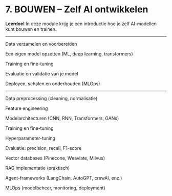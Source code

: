 # 7. BOUWEN – Zelf AI ontwikkelen

**Leerdoel**
In deze module krijg je een introductie hoe je zelf AI-modellen kunt bouwen en trainen.

---
Data verzamelen en voorbereiden

Een eigen model opzetten (ML, deep learning, transformers)

Training en fine-tuning

Evaluatie en validatie van je model

Deployen, schalen en onderhouden (MLOps)

---
Data preprocessing (cleaning, normalisatie)

Feature engineering

Modelarchitecturen (CNN, RNN, Transformers, GANs)

Training en fine-tuning

Hyperparameter-tuning

Evaluatie: precision, recall, F1-score

Vector databases (Pinecone, Weaviate, Milvus)

RAG implementatie (praktisch)

Agent-frameworks (LangChain, AutoGPT, crewAI, enz.)

MLOps (modelbeheer, monitoring, deployment)